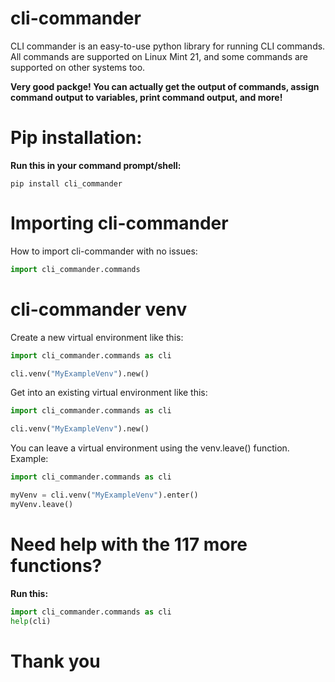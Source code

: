 # cli-commander

CLI commander is an easy-to-use python library for running CLI commands.
All commands are supported on Linux Mint 21, and some commands are supported on other
systems too.

**Very good packge! You can actually get the output of commands,
assign command output to variables,
print command output, and more!**

# Pip installation:
**Run this in your command prompt/shell:**

```
pip install cli_commander
```

# Importing cli-commander

How to import cli-commander with no issues:

```python
import cli_commander.commands
```

# cli-commander venv

Create a new virtual environment like this:

```python
import cli_commander.commands as cli

cli.venv("MyExampleVenv").new()
```

Get into an existing virtual environment like this:

```python
import cli_commander.commands as cli

cli.venv("MyExampleVenv").new()
```

You can leave a virtual environment using the venv.leave() function.
Example:

```python
import cli_commander.commands as cli

myVenv = cli.venv("MyExampleVenv").enter()
myVenv.leave()
```

# Need help with the 117 more functions?

**Run this:**

```python
import cli_commander.commands as cli
help(cli)
```

# Thank you
